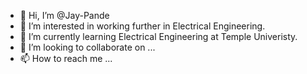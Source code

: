 - 👋 Hi, I’m @Jay-Pande
- 👀 I’m interested in working further in Electrical Engineering.
- 🌱 I’m currently learning Electrical Engineering at Temple Univeristy.
- 💞️ I’m looking to collaborate on ...
- 📫 How to reach me ...

<!---
Jay-Pande/Jay-Pande is a ✨ special ✨ repository because its `README.md` (this file) appears on your GitHub profile.
You can click the Preview link to take a look at your changes.
--->
